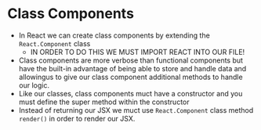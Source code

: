 # Class Components
  - In React we can create class components by extending the `React.Component` class
    - IN ORDER TO DO THIS WE MUST IMPORT REACT INTO OUR FILE!
  - Class components are more verbose than functional components but have the built-in advantage of being able to store and handle data and allowingus to give our class component additional methods to handle our logic.
  - Like our classes, class components muct have a constructor and you must define the super method within the constructor 
  - Instead of returning our JSX we muct use `React.Component` class method `render()` in order to render our JSX.
